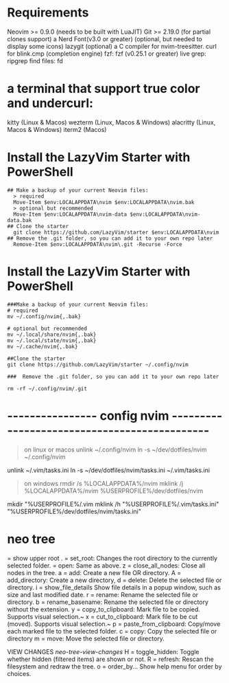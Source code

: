# Requirements
  Neovim >= 0.9.0 (needs to be built with LuaJIT)
  Git >= 2.19.0 (for partial clones support)
  a Nerd Font(v3.0 or greater) (optional, but needed to display some icons)
  lazygit (optional)
  a C compiler for nvim-treesitter.
  curl for blink.cmp (completion engine)
  fzf: fzf (v0.25.1 or greater)
  live grep: ripgrep
  find files: fd

# a terminal that support true color and undercurl:
  kitty (Linux & Macos)
  wezterm (Linux, Macos & Windows)
  alacritty (Linux, Macos & Windows)
  iterm2 (Macos)

# Install the LazyVim Starter with PowerShell
    ## Make a backup of your current Neovim files:
      > required
      Move-Item $env:LOCALAPPDATA\nvim $env:LOCALAPPDATA\nvim.bak
      > optional but recommended
      Move-Item $env:LOCALAPPDATA\nvim-data $env:LOCALAPPDATA\nvim-data.bak
    ## Clone the starter
      git clone https://github.com/LazyVim/starter $env:LOCALAPPDATA\nvim
    ## Remove the .git folder, so you can add it to your own repo later
      Remove-Item $env:LOCALAPPDATA\nvim\.git -Recurse -Force

# Install the LazyVim Starter with PowerShell
    ###Make a backup of your current Neovim files:
    # required
    mv ~/.config/nvim{,.bak}

    # optional but recommended
    mv ~/.local/share/nvim{,.bak}
    mv ~/.local/state/nvim{,.bak}
    mv ~/.cache/nvim{,.bak}

    ##Clone the starter
    git clone https://github.com/LazyVim/starter ~/.config/nvim

    ###  Remove the .git folder, so you can add it to your own repo later

    rm -rf ~/.config/nvim/.git
# ---------------- config nvim ---------------------------------------------
>
>on linux or macos
unlink ~/.config/nvim
ln -s ~/dev/dotfiles/nvim ~/.config/nvim

unlink ~/.vim/tasks.ini
ln -s ~/dev/dotfiles/nvim/tasks.ini ~/.vim/tasks.ini

> on windows
rmdir /s %LOCALAPPDATA%/nvim
mklink /j  %LOCALAPPDATA%/nvim %USERPROFILE%/dev/dotfiles/nvim

mkdir  "%USERPROFILE%/.vim
mklink /h  "%USERPROFILE%/.vim/tasks.ini" "%USERPROFILE%/dev/dotfiles/nvim/tasks.ini"

# neo tree 
<backspace>   = show upper root
.             = set_root:    Changes the root directory to the currently selected folder.
<cr>          = open:        Same as above.
z             = close_all_nodes: Close all nodes in the tree.
a    = add:                  Create a new file OR directory.
A    = add_directory:        Create a new directory,
d    = delete:               Delete the selected file or directory.
i    = show_file_details     Show file details in a popup window, such as size and last modified date.
r    = rename:               Rename the selected file or directory.
b    = rename_basename:      Rename the selected file or directory without the extension.
y    = copy_to_clipboard:    Mark file to be copied. Supports visual selection.~
x    = cut_to_clipboard:     Mark file to be cut (moved). Supports visual selection.~
p    = paste_from_clipboard: Copy/move each marked file to the selected folder.
c    = copy:                 Copy the selected file or directory
m    = move:                 Move the selected file or directory.

VIEW CHANGES                                            *neo-tree-view-changes*
H  = toggle_hidden:  Toggle whether hidden (filtered items) are shown or not.
R  = refresh:        Rescan the filesystem and redraw the tree. 
o  = order_by...     Show help menu for order by choices.
